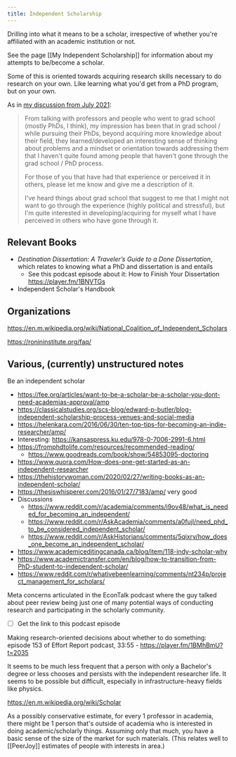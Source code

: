 ```yaml
---
title: Independent Scholarship
---
```


Drilling into what it means to be a scholar, irrespective of whether you're affiliated with an academic institution or not.

See the page [[My Independent Scholarship]] for information about my attempts to be/become a scholar.

Some of this is oriented towards acquiring research skills necessary to do research on your own. Like learning what you'd get from a PhD program, but on your own.

As in [my discussion from July 2021](https://scholar.social/@bthall/106582136990272430):

> From talking with professors and people who went to grad school (mostly PhDs, I think), my impression has been that in grad school / while pursuing their PhDs, beyond acquiring more knowledge about their field, they learned/developed an interesting sense of thinking about problems and a mindset or orientation towards addressing them that I haven't quite found among people that haven't gone through the grad school / PhD process.
>
> For those of you that have had that experience or perceived it in others, please let me know and give me a description of it.
> 
> I've heard things about grad school that suggest to me that I might not want to go through the experience (highly political and stressful), but I'm quite interested in developing/acquiring for myself what I have perceived in others who have gone through it.


## Relevant Books
- _Destination Dissertation: A Traveler’s Guide to a Done Dissertation_, which relates to knowing what a PhD and dissertation is and entails
	- See this podcast episode about it: How to Finish Your Dissertation <https://player.fm/1BNVTGs>
- Independent Scholar's Handbook


## Organizations
<https://en.m.wikipedia.org/wiki/National_Coalition_of_Independent_Scholars>

<https://ronininstitute.org/faq/>

## Various, (currently) unstructured notes
Be an independent scholar
- <https://fee.org/articles/want-to-be-a-scholar-be-a-scholar-you-dont-need-academias-approval/amp>
- <https://classicalstudies.org/scs-blog/edward-p-butler/blog-independent-scholarship-process-venues-and-social-media>
- <https://helenkara.com/2016/06/30/ten-top-tips-for-becoming-an-indie-researcher/amp/>
- Interesting: <https://kansaspress.ku.edu/978-0-7006-2991-6.html>
- <https://fromphdtolife.com/resources/recommended-reading/>
	- <https://www.goodreads.com/book/show/54853095-doctoring>
- <https://www.quora.com/How-does-one-get-started-as-an-independent-researcher>
- <https://thehistorywoman.com/2020/02/27/writing-books-as-an-independent-scholar/>
- <https://thesiswhisperer.com/2016/01/27/7183/amp/> very good
- Discussions
	- <https://www.reddit.com/r/academia/comments/i9ov48/what_is_needed_for_becoming_an_independent/>
	- <https://www.reddit.com/r/AskAcademia/comments/a0fujl/need_phd_to_be_considered_independent_scholar/>
	- <https://www.reddit.com/r/AskHistorians/comments/5qixry/how_does_one_become_an_independent_scholar/>
- <https://www.academiceditingcanada.ca/blog/item/118-indy-scholar-why>
- <https://www.academictransfer.com/en/blog/how-to-transition-from-PhD-student-to-independent-scholar/>
- <https://www.reddit.com/r/whativebeenlearning/comments/nt234p/project_management_for_scholars/>

Meta concerns articulated in the EconTalk podcast where the guy talked about peer review being just one of many potential ways of conducting research and participating in the scholarly community.
- [ ] Get the link to this podcast episode

Making research-oriented decisions about whether to do something: episode 153 of Effort Report podcast, 33:55 - <https://player.fm/1BMhBmU?t=2035>


It seems to be much less frequent that a person with only a Bachelor's degree or less chooses and persists with the independent researcher life. It seems to be possible but difficult, especially in infrastructure-heavy fields like physics.

<https://en.m.wikipedia.org/wiki/Scholar>


As a possibly conservative estimate, for every 1 professor in academia, there might be 1 person that's outside of academia who is interested in doing academic/scholarly things. Assuming only that much, you have a basic sense of the size of the market for such materials. (This relates well to [[PeerJoy]] estimates of people with interests in area.)